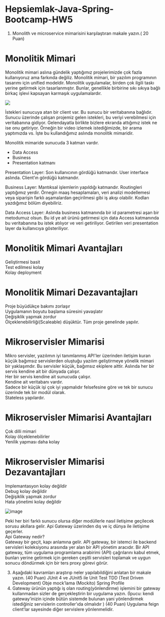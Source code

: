 # Hepsiemlak-Java-Spring-Bootcamp-HW5

1. Monolith ve microservice mimarisini karşılaştıran makale yazın.( 20 Puan)

# Monolitik Mimari 
Monolitik mimari aslına gündelik yaptığımız projelerimizde çok fazla kullanıyoruz ama farkında değiliz. Monolitik mimari, bir yazılım programının tasarımı için unified modeldir. Monolitik uygulamalar, birden çok ilgili taskı yerine getirmek için tasarlanmıştır. Bunlar, genellikle birbirine sıkı sıkıya bağlı birkaç işlevi kapsayan karmaşık uygulamalardır.


<img src="https://user-images.githubusercontent.com/45331297/156444055-db2bc697-163d-45bc-8f65-3c53e472cc6d.png"/>


İstekleri sunucuya atan bir client var. Bu sunucu bir veritabanına bağlıdır. Sunucu üzerinde çalışan projemiz gelen istekleri, bu veriyi verebilmesi için veritabanına gidiyor. Gelendayatla birlikte bizlere ekranda attığımız istek ne ise onu getiriyor. Örneğin bir video izlemek istediğimizde, bir arama yaptımızda vs. İşte bu kullandığımız aslında monolitik mimaridir.

Monolitik mimaride sunucuda 3 katman vardır.
- Data Access 
- Business
- Presentation katmanı

Presentation Layer: Son kullanıcının gördüğü katmandır. User interface aslında. Client’ın gördüğü katmandır.<br>

Business Layer: Mantıksal işlemlerin yapıldığı katmandır. Routingleri yaptığımız yerdir. Örnegin maaş hesaplamaları, veri analizi modellemesi veya siparişin farklı aşamalardan geçirilmesi gibi iş akışı olabilir. Kodları yazdığımız bölüm diyebiliriz.<br>

Data Access Layer: Aslında business katmanında bir id parametresi aşan bir metodumuz olsun. Bu id ye ait ürünü getirmesi için data Access katmanında bu veritabanına bu istek atılıyor ve veri getiriliyor. Getirilen veri presentation layer da kullanıcıya gösteriliyor.<br>

# Monolitik Mimari Avantajları<br>
Geliştirmesi basit<br>
Test edilmesi kolay<br>
Kolay deployment<br>



# Monolitik Mimari Dezavantajları <br>
Proje büyüdükçe bakımı zorlaşır<br>
Uygulamanın boyutu başlama süresini yavaşlatır<br>
Değişiklik yapmak zordur<br>
Ölçeklenebilirliği(Scaleable) düşüktür. Tüm proje genelinde yapılır.<br>

# Mikroservisler Mimarisi
Mikro servisler, yazılımın iyi tanımlanmış API'ler üzerinden iletişim kuran küçük bağımsız servislerden oluştuğu yazılım geliştirmeye yönelik mimari bir yaklaşımdır. Bu servisler küçük, bağımsız ekiplere aittir.
Aslında her bir servis kendine ait bir dünyada çalışır. <br>
Her bir servis kendine ait sunucuda çalışır. <br>
Kendine ait veritabanı vardır. <br>
Sadece bir küçük işi çok iyi yapmalıdır felsefesine göre ve tek bir sunucu üzerinde tek bir modül olarak.<br>
Stateless yapılardır.



#  Mikroservisler Mimarisi Avantajları<br>
Çok dilli mimari<br>
Kolay ölçeklenebilirler<br>
Yenilik yapması daha kolay<br>

#  Mikroservisler Mimarisi Dezavantajları <br>
Implemantasyon kolay değildir<br>
Debug kolay değildir<br>
Değişiklik yapmak zordur<br>
Hata yönetimi kolay değildir<br>


![image](https://user-images.githubusercontent.com/45331297/156445583-8e97e805-1447-457c-a6a4-46efb3eae820.png)

Peki her biri farklı sunucu olursa diğer modüllerle nasıl iletişime geçilecek sorusu akıllara gelir. Api Gateway üzerinden dış ve iç dünya ile iletişime geçerler. <br>
Api Gateway nedir?<br>
Gateway bir geçit, kapı anlamına gelir. API gateway, bir istemci ile backend servisleri koleksiyonu arasında yer alan bir API yönetim aracıdır. Bir API gateway, tüm uygulama programlama arabirimi (API) çağrılarını kabul etmek, bunları yerine getirmek için gereken çeşitli servisleri toplamak ve uygun sonucu döndürmek için bir ters proxy görevi görür.

3. Aşağıdaki kavramları araştırıp neler yapılabildiğini anlatan bir makale yazın. (40 Puan)
JUnit 4 ve JUnit5 ile Unit Test
TDD (Test Driven Development)
Obje mock’lama (Mockito)
Spring Profile
3. Gateway ürünün yaptığı iş olan routing(yönlendirme) işlemini bir gateway kullanmadan
sizler de gerçekleştirin bir uygulama yazın. (İpucu: kendi gateway’inizin içinde bütün
sistemde bulunan yani yönlendirmek istediğiniz servislerin controller’ıda olmalıdır ) (40
Puan)
Uygulama feign client’lar sayesinde diğer servislere yönlenmelidir.
